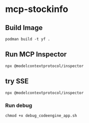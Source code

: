 # mcp-stockinfo

## Build Image 

```
podman build -t yf .
```

## Run MCP Inspector 

```
npx @modelcontextprotocol/inspector
```

## try SSE

```
npx @modelcontextprotocol/inspector

```

### Run debug 

```
chmod +x debug_codeengine_app.sh

```